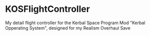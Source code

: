 # KOSFlightController
My detail flight controller for the Kerbal Space Program Mod "Kerbal Opperating System", designed for my Realism Overhaul Save
